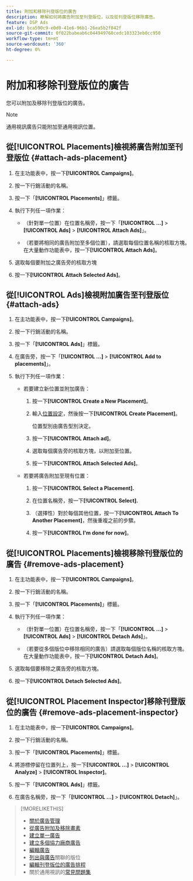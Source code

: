 ```yaml
---
title: 附加和移除刊登版位的廣告
description: 瞭解如何將廣告附加至刊登版位，以及從刊登版位移除廣告。
feature: DSP Ads
exl-id: bca590c9-e0d0-41e6-96b1-26ea5b2f842f
source-git-commit: 0f022babeab6c044949760cedc103323eb0cc950
workflow-type: tm+mt
source-wordcount: '360'
ht-degree: 0%

---
```


# 附加和移除刊登版位的廣告

您可以附加及移除刊登版位的廣告。

>[!NOTE]
>
>通用視訊廣告只能附加至通用視訊位置。

## 從[!UICONTROL Placements]檢視將廣告附加至刊登版位 {#attach-ads-placement}

1. 在主功能表中，按一下&#x200B;**[!UICONTROL Campaigns]**。

1. 按一下行銷活動的名稱。

1. 按一下「**[!UICONTROL Placements]**」標籤。

1. 執行下列任一項作業：

   * （針對單一位置）在位置名稱旁，按一下「**[!UICONTROL ...]** > **[!UICONTROL Ads]** > **[!UICONTROL Attach Ads]**」。

   * （若要將相同的廣告附加至多個位置），請選取每個位置名稱的核取方塊。 在大量動作功能表中，按一下&#x200B;**[!UICONTROL Attach Ads]**。

1. 選取每個要附加之廣告旁的核取方塊

1. 按一下&#x200B;**[!UICONTROL Attach Selected Ads]**。

## 從[!UICONTROL Ads]檢視附加廣告至刊登版位 {#attach-ads}

1. 在主功能表中，按一下&#x200B;**[!UICONTROL Campaigns]**。

1. 按一下行銷活動的名稱。

1. 按一下「**[!UICONTROL Ads]**」標籤。

1. 在廣告旁，按一下「**[!UICONTROL ...]** > **[!UICONTROL Add to placements]**」。

1. 執行下列任一項作業：

   * 若要建立新位置並附加廣告：

      1. 按一下&#x200B;**[!UICONTROL Create a New Placement]**。

      1. 輸入[位置設定](/help/dsp/campaign-management/placements/placement-settings.md)，然後按一下&#x200B;**[!UICONTROL Create Placement]**。

         位置型別由廣告型別決定。

      1. 按一下&#x200B;**[!UICONTROL Attach ad]**。

      1. 選取每個廣告旁的核取方塊，以附加至位置。

      1. 按一下&#x200B;**[!UICONTROL Attach Selected Ads]**。

   * 若要將廣告附加至現有位置：

      1. 按一下&#x200B;**[!UICONTROL Select a Placement].**

      1. 在位置名稱旁，按一下&#x200B;**[!UICONTROL Select].**

      1. （選擇性）對於每個其他位置，按一下&#x200B;**[!UICONTROL Attach To Another Placement]**，然後重複之前的步驟。

      1. 按一下&#x200B;**[!UICONTROL I'm done for now]**。

## 從[!UICONTROL Placements]檢視移除刊登版位的廣告 {#remove-ads-placement}

1. 在主功能表中，按一下&#x200B;**[!UICONTROL Campaigns]**。

1. 按一下行銷活動的名稱。

1. 按一下「**[!UICONTROL Placements]**」標籤。

1. 執行下列任一項作業：

   * （針對單一位置）在位置名稱旁，按一下「**[!UICONTROL ...]** > **[!UICONTROL Ads]** > **[!UICONTROL Detach Ads]**」。

   * （若要從多個版位中移除相同的廣告）請選取每個版位名稱的核取方塊。 在大量動作功能表中，按一下&#x200B;**[!UICONTROL Detach Ads]**。

1. 選取每個要移除之廣告旁的核取方塊。

1. 按一下&#x200B;**[!UICONTROL Detach Selected Ads]**。

## 從[!UICONTROL Placement Inspector]移除刊登版位的廣告 {#remove-ads-placement-inspector}

1. 在主功能表中，按一下&#x200B;**[!UICONTROL Campaigns]**。

1. 按一下行銷活動的名稱。

1. 按一下「**[!UICONTROL Placements]**」標籤。

1. 將游標停留在位置列上，按一下&#x200B;**[!UICONTROL ...]** > **[!UICONTROL Analyze]** > **[!UICONTROL Inspector]**。

1. 按一下「**[!UICONTROL Ads]**」標籤。

1. 在廣告名稱旁，按一下「**[!UICONTROL ...]** > **[!UICONTROL Detach]**」。

>[!MORELIKETHIS]
>
>* [關於廣告管理](ad-about.md)
>* [從廣告附加及移除畫素](ad-pixel-attach-detach.md)
>* [建立單一廣告](ad-create.md)
>* [建立多個協力廠商廣告](ad-create-multiple.md)
>* [編輯廣告](ad-edit.md)
>* [列出與廣告](ad-list-placements.md)關聯的版位
>* [編輯刊登版位的廣告排程](/help/dsp/campaign-management/placements/placement-edit-ad-schedule.md)
>* 關於通用視訊的[常見問題集](/help/dsp/campaign-management/faq-universal-video.md)
